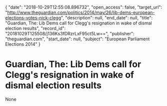 {
  "date": "2018-10-29T12:55:08.896732", 
  "open_access": false, 
  "target_url": "http://www.theguardian.com/politics/2014/may/26/lib-dems-european-elections-votes-nick-clegg", 
  "description": null, 
  "end_date": null, 
  "title": "Guardian, The: Lib Dems call for Clegg's resignation in wake of dismal election results", 
  "record_id": "20181029T125508/j136Ks3fDRzrLxF95ct5Lw==", 
  "publisher": "theguardian.com", 
  "start_date": null, 
  "subject": "European Parliament Elections 2014"
}

# Guardian, The: Lib Dems call for Clegg's resignation in wake of dismal election results

None